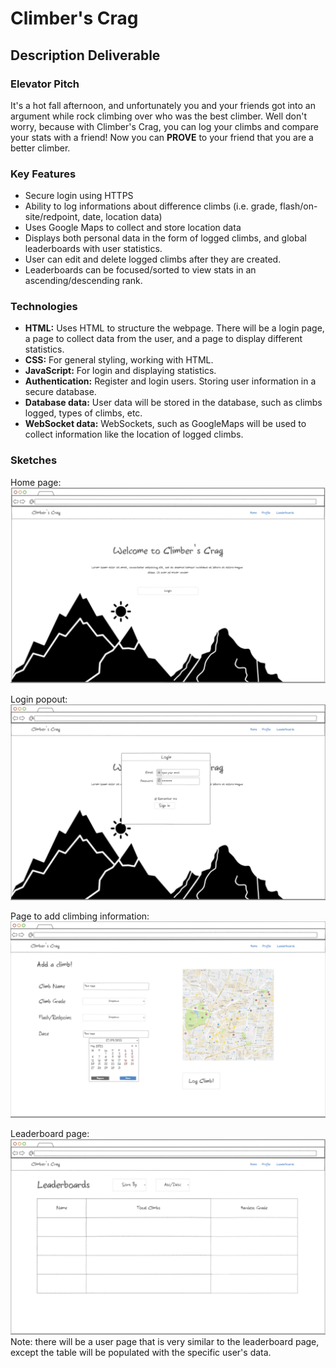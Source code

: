 # Climber's Crag

## Description Deliverable

### Elevator Pitch

It's a hot fall afternoon, and unfortunately you and your friends got into an argument while rock climbing over who was the best climber. Well don't worry, because with Climber's Crag, you can log your climbs and compare your stats with a friend! Now you can **PROVE** to your friend that you are a better climber.

### Key Features

- Secure login using HTTPS
- Ability to log informations about difference climbs (i.e. grade, flash/on-site/redpoint, date, location data)
- Uses Google Maps to collect and store location data
- Displays both personal data in the form of logged climbs, and global leaderboards with user statistics.
- User can edit and delete logged climbs after they are created.
- Leaderboards can be focused/sorted to view stats in an ascending/descending rank.

### Technologies

- **HTML:** Uses HTML to structure the webpage. There will be a login page, a page to collect data from the user, and a page to display different statistics.
- **CSS:** For general styling, working with HTML.
- **JavaScript:** For login and displaying statistics.
- **Authentication:** Register and login users. Storing user information in a secure database.
- **Database data:** User data will be stored in the database, such as climbs logged, types of climbs, etc.
- **WebSocket data:** WebSockets, such as GoogleMaps will be used to collect information like the location of logged climbs.

### Sketches

Home page:
![home page](images/home-page.png)

Login popout:
![login popout](images/login.png)

Page to add climbing information:
![add climb page](images/add-climb.png)

Leaderboard page:
![leaderboard page](images/leaderboards.png)
Note: there will be a user page that is very similar to the leaderboard page, except the table will be populated with the specific user's data.




